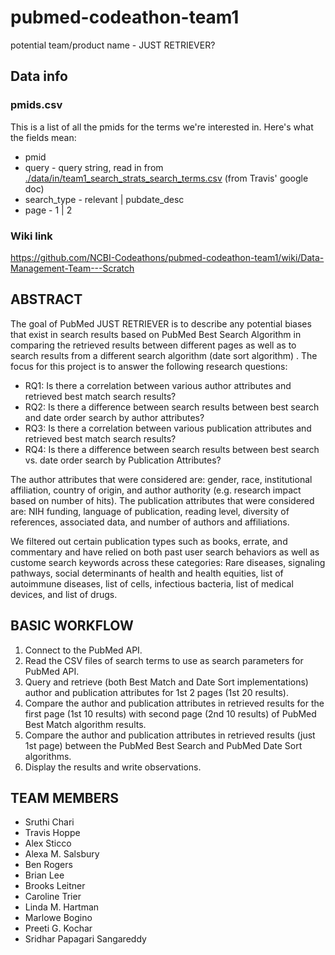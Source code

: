 # pubmed-codeathon-team1 
  potential team/product name - JUST RETRIEVER?

## Data info

### pmids.csv

This is a list of all the pmids for the terms we're interested in. Here's what the fields mean:

* pmid
* query - query string, read in from [./data/in/team1_search_strats_search_terms.csv](data/in/team1_search_strats_search_terms.csv) (from Travis' google doc)
* search_type - relevant | pubdate_desc
* page - 1 | 2

### Wiki link
<https://github.com/NCBI-Codeathons/pubmed-codeathon-team1/wiki/Data-Management-Team---Scratch>

## ABSTRACT
The goal of PubMed JUST RETRIEVER is to describe any potential biases that exist in search results based on PubMed Best Search Algorithm in comparing the retrieved results between different pages as well as to search results from a different search algorithm (date sort algorithm) . The focus for this project is to answer the following research questions:

* RQ1: Is there a correlation between various author attributes and retrieved best match search results?
* RQ2: Is there a difference between search results between best search and date order search by author attributes?
* RQ3: Is there a correlation between various publication attributes and retrieved best match search results?
* RQ4: Is there a difference between search results between best search vs. date order search by Publication Attributes?

The author attributes that were considered are: gender, race, institutional affiliation, country of origin, and author authority (e.g. research impact based on number of hits). The publication attributes that were considered are: NIH funding, language of publication, reading level, diversity of references, associated data, and number of authors and affiliations.

We filtered out certain publication types such as books, errate, and commentary and have relied on both past user search behaviors as well as custome search keywords across these categories: Rare diseases, signaling pathways, social determinants of health and health equities, list of autoimmune diseases, list of cells, infectious bacteria, list of medical devices, and list of drugs.

## BASIC WORKFLOW

1. Connect to the PubMed API. 
2. Read the CSV files of search terms to use as search parameters for PubMed API.
3. Query and retrieve (both Best Match and Date Sort implementations) author and publication attributes for 1st 2 pages (1st 20 results).
4. Compare the author and publication attributes in retrieved results for the first page (1st 10 results) with second page (2nd 10 results) of PubMed Best Match algorithm results.
5. Compare the author and publication attributes in retrieved results (just 1st page) between the PubMed Best Search and PubMed Date Sort algorithms.
6. Display the results and write observations.

## TEAM MEMBERS

* Sruthi Chari
* Travis Hoppe
* Alex Sticco
* Alexa M. Salsbury
* Ben Rogers
* Brian Lee
* Brooks Leitner
* Caroline Trier
* Linda M. Hartman
* Marlowe Bogino
* Preeti G. Kochar
* Sridhar Papagari Sangareddy
